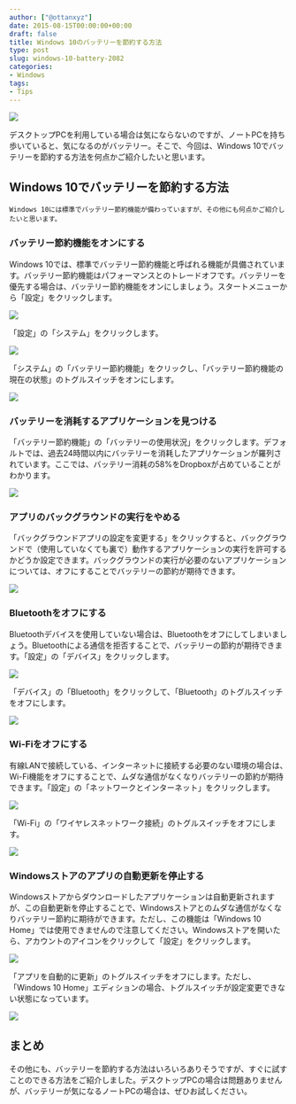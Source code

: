 ```yaml
---
author: ["@ottanxyz"]
date: 2015-08-15T00:00:00+00:00
draft: false
title: Windows 10のバッテリーを節約する方法
type: post
slug: windows-10-battery-2082
categories:
- Windows
tags:
- Tips
---
```


![](150815-55cea8e33d437.jpg)






デスクトップPCを利用している場合は気にならないのですが、ノートPCを持ち歩いていると、気になるのがバッテリー。そこで、今回は、Windows 10でバッテリーを節約する方法を何点かご紹介したいと思います。





## Windows 10でバッテリーを節約する方法





	Windows 10には標準でバッテリー節約機能が備わっていますが、その他にも何点かご紹介したいと思います。





### バッテリー節約機能をオンにする





Windows 10では、標準でバッテリー節約機能と呼ばれる機能が具備されています。バッテリー節約機能はパフォーマンスとのトレードオフです。バッテリーを優先する場合は、バッテリー節約機能をオンにしましょう。スタートメニューから「設定」をクリックします。





![](150815-55cea8e4854a0.png)






「設定」の「システム」をクリックします。





![](150815-55cea8e6d0bc3.png)






「システム」の「バッテリー節約機能」をクリックし、「バッテリー節約機能の現在の状態」のトグルスイッチをオンにします。





![](150815-55cea8e8bd354.png)






### バッテリーを消耗するアプリケーションを見つける





「バッテリー節約機能」の「バッテリーの使用状況」をクリックします。デフォルトでは、過去24時間以内にバッテリーを消耗したアプリケーションが羅列されています。ここでは、バッテリー消耗の58%をDropboxが占めていることがわかります。





![](150815-55cea8eac67e8.png)






### アプリのバックグラウンドの実行をやめる





「バックグラウンドアプリの設定を変更する」をクリックすると、バックグラウンドで（使用していなくても裏で）動作するアプリケーションの実行を許可するかどうか設定できます。バックグラウンドの実行が必要のないアプリケーションについては、オフにすることでバッテリーの節約が期待できます。





![](150815-55cea8ecb71ed.png)






### Bluetoothをオフにする





Bluetoothデバイスを使用していない場合は、Bluetoothをオフにしてしまいましょう。Bluetoothによる通信を拒否することで、バッテリーの節約が期待できます。「設定」の「デバイス」をクリックします。





![](150815-55cea8ef868bc.png)






「デバイス」の「Bluetooth」をクリックして、「Bluetooth」のトグルスイッチをオフにします。





![](150815-55cea8f179dac.png)






### Wi-Fiをオフにする





有線LANで接続している、インターネットに接続する必要のない環境の場合は、Wi-Fi機能をオフにすることで、ムダな通信がなくなりバッテリーの節約が期待できます。「設定」の「ネットワークとインターネット」をクリックします。





![](150815-55cea8f3167e6.png)






「Wi-Fi」の「ワイヤレスネットワーク接続」のトグルスイッチをオフにします。





![](150815-55cea8f4eae6f.png)






### Windowsストアのアプリの自動更新を停止する





Windowsストアからダウンロードしたアプリケーションは自動更新されますが、この自動更新を停止することで、Windowsストアとのムダな通信がなくなりバッテリー節約に期待ができます。ただし、この機能は「Windows 10 Home」では使用できませんので注意してください。Windowsストアを開いたら、アカウントのアイコンをクリックして「設定」をクリックします。





![](150815-55ceef4a1091a.png)






「アプリを自動的に更新」のトグルスイッチをオフにします。ただし、「Windows 10 Home」エディションの場合、トグルスイッチが設定変更できない状態になっています。





![](150815-55ceef4daae05.png)






## まとめ





その他にも、バッテリーを節約する方法はいろいろありそうですが、すぐに試すことのできる方法をご紹介しました。デスクトップPCの場合は問題ありませんが、バッテリーが気になるノートPCの場合は、ぜひお試しください。
